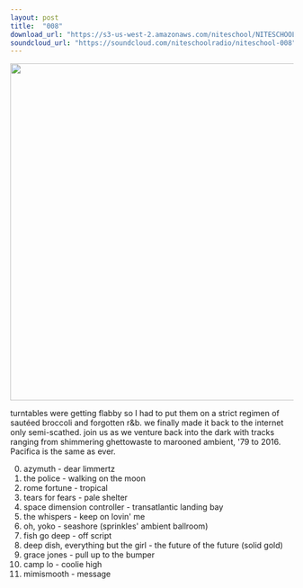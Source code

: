 ```yaml
---
layout: post
title:  "008"
download_url: "https://s3-us-west-2.amazonaws.com/niteschool/NITESCHOOL-008.mp3"
soundcloud_url: "https://soundcloud.com/niteschoolradio/niteschool-008"
---
```


<img width="600" src="http://il6.picdn.net/shutterstock/videos/9921380/thumb/1.jpg">

turntables were getting flabby so I had to put them on a strict regimen of
sautéed broccoli and forgotten r&b. we finally made it back to the internet
only semi-scathed. join us as we venture back into the dark with tracks ranging
from shimmering ghettowaste to marooned ambient, '79 to 2016. Pacifica is the
same as ever.

0. azymuth - dear limmertz
0. the police - walking on the moon
0. rome fortune - tropical
0. tears for fears - pale shelter
0. space dimension controller - transatlantic landing bay
0. the whispers - keep on lovin' me
0. oh, yoko - seashore (sprinkles' ambient ballroom)
0. fish go deep - off script
0. deep dish, everything but the girl - the future of the future (solid gold)
0. grace jones - pull up to the bumper
0. camp lo - coolie high
0. mimismooth - message
